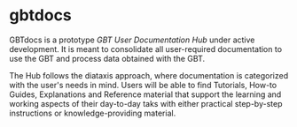 # gbtdocs

GBTdocs is a prototype *GBT User Documentation Hub* under active development. It is meant to consolidate all user-required documentation to use the GBT and process data obtained with the GBT. 

The Hub follows the diataxis approach, where documentation is categorized with the user's needs in mind. Users will be able to find Tutorials, How-to Guides, Explanations and Reference material that support the learning and working aspects of their day-to-day taks with either practical step-by-step instructions or knowledge-providing material.

